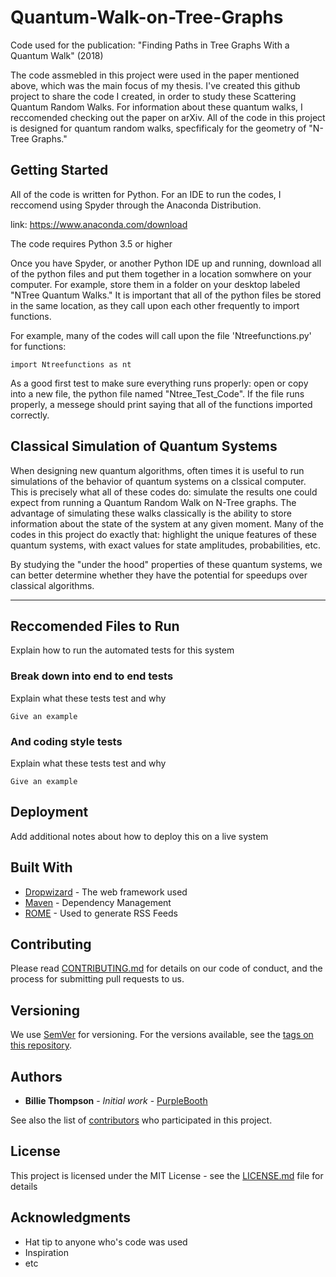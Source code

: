 # Quantum-Walk-on-Tree-Graphs
Code used for the publication: "Finding Paths in Tree Graphs With a Quantum Walk" (2018)

The code assmebled in this project were used in the paper mentioned above, which was the main focus of my thesis.  I've created this github project to share the code I created, in order to study these Scattering Quantum Random Walks.  For information about these quantum walks, I reccomended checking out the paper on arXiv.  All of the code in this project is designed for quantum random walks, specfificaly for the geometry of "N-Tree Graphs."

## Getting Started

All of the code is written for Python.  For an IDE to run the codes, I reccomend using Spyder through the Anaconda Distribution.

link: https://www.anaconda.com/download

The code requires Python 3.5 or higher

Once you have Spyder, or another Python IDE up and running, download all of the python files and put them together in a location somwhere on your computer. For example, store them in a folder on your desktop labeled "NTree Quantum Walks."  It is important that all of the python files be stored in the same location, as they call upon each other frequently to import functions.

For example, many of the codes will call upon the file 'Ntreefunctions.py' for functions:

```
import Ntreefunctions as nt
```

As a good first test to make sure everything runs properly: open or copy into a new file, the python file named "Ntree_Test_Code".  If the file runs properly, a messege should print saying that all of the functions imported correctly.

## Classical Simulation of Quantum Systems

When designing new quantum algorithms, often times it is useful to run simulations of the behavior of quantum systems on a clssical computer.  This is precisely what all of these codes do: simulate the results one could expect from running a Quantum Random Walk on N-Tree graphs.  The advantage of simulating these walks classically is the ability to store information about the state of the system at any given moment.  Many of the codes in this project do exactly that: highlight the unique features of these quantum systems, with exact values for state amplitudes, probabilities, etc.

By studying the "under the hood" properties of these quantum systems, we can better determine whether they have the potential for speedups over classical algorithms.

--------------------------


## Reccomended Files to Run

Explain how to run the automated tests for this system

### Break down into end to end tests

Explain what these tests test and why

```
Give an example
```

### And coding style tests

Explain what these tests test and why

```
Give an example
```

## Deployment

Add additional notes about how to deploy this on a live system

## Built With

* [Dropwizard](http://www.dropwizard.io/1.0.2/docs/) - The web framework used
* [Maven](https://maven.apache.org/) - Dependency Management
* [ROME](https://rometools.github.io/rome/) - Used to generate RSS Feeds

## Contributing

Please read [CONTRIBUTING.md](https://gist.github.com/PurpleBooth/b24679402957c63ec426) for details on our code of conduct, and the process for submitting pull requests to us.

## Versioning

We use [SemVer](http://semver.org/) for versioning. For the versions available, see the [tags on this repository](https://github.com/your/project/tags). 

## Authors

* **Billie Thompson** - *Initial work* - [PurpleBooth](https://github.com/PurpleBooth)

See also the list of [contributors](https://github.com/your/project/contributors) who participated in this project.

## License

This project is licensed under the MIT License - see the [LICENSE.md](LICENSE.md) file for details

## Acknowledgments

* Hat tip to anyone who's code was used
* Inspiration
* etc
